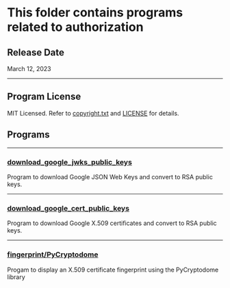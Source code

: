 # This folder contains programs related to authorization

## Release Date
March 12, 2023

---
## Program License

MIT Licensed. Refer to [copyright.txt](../copyright.txt) and [LICENSE](../LICENSE) for details.

## Programs

***
### [download_google_jwks_public_keys](JWKS/Google)
Program to download Google JSON Web Keys and convert to RSA public keys.

***
### [download_google_cert_public_keys](CERT/Google)
Program to download Google X.509 certificates and convert to RSA public keys.

***
### [fingerprint/PyCryptodome](CERT/fingerprint/PyCryptodome)
Progam to display an X.509 certificate fingerprint using the PyCryptodome library
